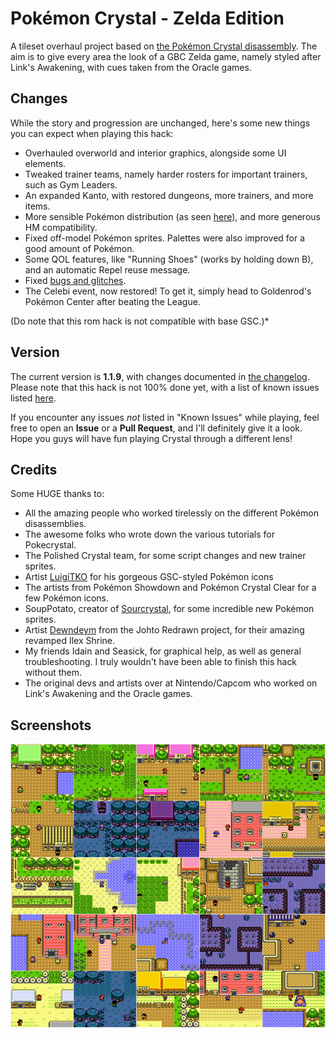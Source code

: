 # Pokémon Crystal - Zelda Edition

A tileset overhaul project based on [the Pokémon Crystal disassembly](https://github.com/pret/pokecrystal). The aim is to give every area the look of a GBC Zelda game, namely styled after Link's Awakening, with cues taken from the Oracle games.

## Changes
While the story and progression are unchanged, here's some new things you can expect when playing this hack:
* Overhauled overworld and interior graphics, alongside some UI elements.
* Tweaked trainer teams, namely harder rosters for important trainers, such as Gym Leaders.
* An expanded Kanto, with restored dungeons, more trainers, and more items.
* More sensible Pokémon distribution (as seen [here](NEW_LOCATIONS.txt)), and more generous HM compatibility.
* Fixed off-model Pokémon sprites. Palettes were also improved for a good amount of Pokémon.
* Some QOL features, like "Running Shoes" (works by holding down B), and an automatic Repel reuse message.
* Fixed [bugs and glitches](https://github.com/pret/pokecrystal/blob/master/docs/bugs_and_glitches.md).
* The Celebi event, now restored! To get it, simply head to Goldenrod's Pokémon Center after beating the League.

(Do note that this rom hack is not compatible with base GSC.)*

## Version
The current version is **1.1.9**, with changes documented in [the changelog](CHANGELOG.txt). Please note that this hack is not 100% done yet, with a list of known issues listed [here](KNOWN_ISSUES.txt).

If you encounter any issues *not* listed in "Known Issues" while playing, feel free to open an **Issue** or a **Pull Request**, and I'll definitely give it a look. Hope you guys will have fun playing Crystal through a different lens!

## Credits
Some HUGE thanks to:
* All the amazing people who worked tirelessly on the different Pokémon disassemblies.
* The awesome folks who wrote down the various tutorials for Pokecrystal.
* The Polished Crystal team, for some script changes and new trainer sprites.
* Artist [LuigiTKO](https://twitter.com/LuigiTKO) for his gorgeous GSC-styled Pokémon icons
* The artists from Pokémon Showdown and Pokémon Crystal Clear for a few Pokémon icons.
* SoupPotato, creator of [Sourcrystal](https://github.com/SoupPotato/Sourcrystal), for some incredible new Pokémon sprites.
* Artist [Dewndeym](https://twitter.com/dewndeym) from the Johto Redrawn project, for their amazing revamped Ilex Shrine.
* My friends Idain and Seasick, for graphical help, as well as general troubleshooting. I truly wouldn't have been able to finish this hack without them.
* The original devs and artists over at Nintendo/Capcom who worked on Link's Awakening and the Oracle games.

## Screenshots
![main-collage](screenshots/main-collage.png)
